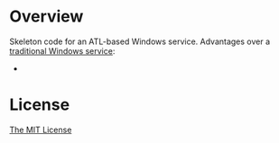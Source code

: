 # Overview

Skeleton code for an ATL-based Windows service. Advantages over a [traditional Windows service](https://github.com/flowerinthenight/win32-base-service):

* 

# License

[The MIT License](./LICENSE.md)

